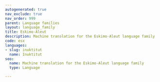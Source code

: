 ```yaml
---
autogenerated: true
nav_exclude: true
nav_order: 999
parent: Language families
layout: language_family
title: Eskimo-Aleut
description: Machine translation for the Eskimo-Aleut language family
code: esx
languages:
- slug: inuktitut
  name: Inuktitut
seo:
  name: Machine translation for the Eskimo-Aleut language family
  type: Language

---
```


